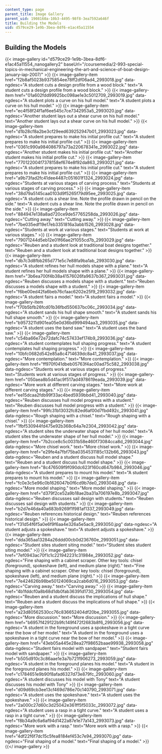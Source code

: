 ```yaml
---
content_type: page
parent_title: Image Gallery
parent_uid: 1908160a-10b3-4495-98f8-3ea7592a646f
title: Building the Models
uid: d579ce29-1e9b-3bea-8df6-e1ac45a11554
---
```


Building the Models
-------------------
{{< image-gallery id="d579ce29-1e9b-3bea-8df6-e1ac45a11554_nanogallery2" baseUrl="/coursemedia/2-993-special-topics-in-mechanical-engineering-the-art-and-science-of-boat-design-january-iap-2007/" >}}
{{< image-gallery-item href="f2b8af5023b9375854ee78ff2df06ad4_2993018.jpg" data-ngdesc="A student cuts a design profile from a wood block." text="A student cuts a design profile from a wood block." >}}
{{< image-gallery-item href="01a602fdd99925bc098ae1e3c5012709_2993019.jpg" data-ngdesc="A student plots a curve on his hull model." text="A student plots a curve on his hull model." >}}
{{< image-gallery-item href="ec4f58f24f1af6ee545c7ce7342953a5_2993020.jpg" data-ngdesc="Another student lays out a shear curve on his hull model." text="Another student lays out a shear curve on his hull model." >}}
{{< image-gallery-item href="d1b28cf8a2be3cf29eed639252947b01_2993023.jpg" data-ngdesc="A student prepares to make his initial profile cut." text="A student prepares to make his initial profile cut." >}}
{{< image-gallery-item href="0361c990a984086797a73a220678341e_2993022.jpg" data-ngdesc="Another student makes his initial profile cut." text="Another student makes his initial profile cut." >}}
{{< image-gallery-item href="770122004f7378158ef674e8f92da863_2993021.jpg" data-ngdesc="A student prepares to make his initial profile cut." text="A student prepares to make his initial profile cut." >}}
{{< image-gallery-item href="a9b73fad2fc41dee4487c051601f1324_2993024.jpg" data-ngdesc="Students at various stages of carving process." text="Students at various stages of carving process." >}}
{{< image-gallery-item href="38d79a5145caa0103d9f5265f79d95ee_2993025.jpg" data-ngdesc="A student cuts a shear line. Note the profile drawn in pencil on the side." text="A student cuts a shear line. Note the profile drawn in pencil on the side." >}}
{{< image-gallery-item href="884947e138a8ad720ce9de57765258da_2993026.jpg" data-ngdesc="Cutting away." text="Cutting away." >}}
{{< image-gallery-item href="7be035edf19e17eb3351816a3abb1526_2993028.jpg" data-ngdesc="Students at work at various stages." text="Students at work at various stages." >}}
{{< image-gallery-item href="79071244d5eb12e01f66ae2f1055cd7b_2993029.jpg" data-ngdesc="Reuben and a student look at traditional boat designs together." text="Reuben and a student look at traditional boat designs together." >}}
{{< image-gallery-item href="db7c3d8fbb265d771e5c7e88fa9ba1ab_2993030.jpg" data-ngdesc="A student refines her hull models shape with a plane." text="A student refines her hull models shape with a plane." >}}
{{< image-gallery-item href="3b6ea700f4b38a41576026fa9637b367_2993031.jpg" data-ngdesc="Reuben discusses a models shape with a student." text="Reuben discusses a models shape with a student." >}}
{{< image-gallery-item href="f6be00ed42fa6beb76cfaac6202e25f9_2993032.jpg" data-ngdesc="A student fairs a model." text="A student fairs a model." >}}
{{< image-gallery-item href="f70b5bfb26fcd01b36fbd550637bc06c_2993034.jpg" data-ngdesc="A student sands his hull shape smooth." text="A student sands his hull shape smooth." >}}
{{< image-gallery-item href="b9573211d901ea05e0d36bd999494aa3_2993035.jpg" data-ngdesc="A student uses the band saw." text="A student uses the band saw." >}}
{{< image-gallery-item href="c54ba66e72e72dafc74c57433ef174b9_2993036.jpg" data-ngdesc="A student contemplates hull shaping progress." text="A student contemplates hull shaping progress." >}}
{{< image-gallery-item href="10bfc0682d542e85a8c4714639dc8a41_2993037.jpg" data-ngdesc="More contemplation." text="More contemplation." >}}
{{< image-gallery-item href="ff970f041dbeb05763f4ac00ad75c582_2993038.jpg" data-ngdesc="Students work at various stages of progress." text="Students work at various stages of progress." >}}
{{< image-gallery-item href="050aea8b5d41ac9f517ad4978619eada_2993039.jpg" data-ngdesc="More work at different carving stages." text="More work at different carving stages." >}}
{{< image-gallery-item href="ee15dcaa2fdb99f33ac4bed5939bbd41_2993040.jpg" data-ngdesc="Reuben discusses hull model progress with a student." text="Reuben discusses hull model progress with a student." >}}
{{< image-gallery-item href="99fc31b13032fc82ed6af00d7fbd492c_2993041.jpg" data-ngdesc="Rough shaping with a chisel." text="Rough shaping with a chisel." >}}
{{< image-gallery-item href="1fbf530944fd475e92b368c64a7e2304_2993042.jpg" data-ngdesc="A student sites the underwater shape of her hull model." text="A student sites the underwater shape of her hull model." >}}
{{< image-gallery-item href="7b2cce8c5c0031b58e460f73084cca8d_2993044.jpg" data-ngdesc="More chisel work." text="More chisel work." >}}
{{< image-gallery-item href="e29fe4a7fbf75ba0354531185c132b66_2993043.jpg" data-ngdesc="Reuben and a student discuss hull model shape." text="Reuben and a student discuss hull model shape." >}}
{{< image-gallery-item href="8c476509f9f090dc623f160cd647b984_2993046.jpg" data-ngdesc="A student prepares to mount his model." text="A student prepares to mount his model." >}}
{{< image-gallery-item href="fc0e3c5e96c0b1626047b0f6cd9b7de0_2993048.jpg" data-ngdesc="More model shaping." text="More model shaping." >}}
{{< image-gallery-item href="d379f2ce52a9b18ae2ba31a706197e8b_2993047.jpg" data-ngdesc="Reuben discusses sail design with students." text="Reuben discusses sail design with students." >}}
{{< image-gallery-item href="b2d7e46da40a683b9269f1f981af1337_2993049.jpg" data-ngdesc="Reuben references historical design." text="Reuben references historical design." >}}
{{< image-gallery-item href="f31d54f6f5a0e6f9f6aa4e326a5e5ac9_2993050.jpg" data-ngdesc="A student adjusts a spokeshave." text="A student adjusts a spokeshave." >}}
{{< image-gallery-item href="dda365aa13284a26ddd00cb0d236760e_2993051.jpg" data-ngdesc="Student sites student siting model." text="Student sites student siting model." >}}
{{< image-gallery-item href="7ef0943ac70f1c1c221942231c31984e_2993052.jpg" data-ngdesc="Fine shaping with a cabinet scraper. Other key tools: chisel (foreground), spokeshave (left), and medium plane (right)." text="Fine shaping with a cabinet scraper. Other key tools: chisel (foreground), spokeshave (left), and medium plane (right)." >}}
{{< image-gallery-item href="7e424626b98be50124069ca2cab6d016_2993053.jpg" data-ngdesc="Carving away." text="Carving away." >}}
{{< image-gallery-item href="4b1fddcf0a8b68d1db0fab36391d1730_2993054.jpg" data-ngdesc="Reuben and a student discuss the implications of hull shape." text="Reuben and a student discuss the implications of hull shape." >}}
{{< image-gallery-item href="a23d80562530cc76c836652404df20be_2993055.jpg" data-ngdesc="More discussion." text="More discussion." >}}
{{< image-gallery-item href="b6957f429122b9fc149f472f2683b8f6_2993056.jpg" data-ngdesc="A student in the foreground uses a spokeshave in a tight curve near the bow of her model." text="A student in the foreground uses a spokeshave in a tight curve near the bow of her model." >}}
{{< image-gallery-item href="43eb05a445e28ea27f98652baae99938_2993058.jpg" data-ngdesc="Student fairs model with sandpaper." text="Student fairs model with sandpaper." >}}
{{< image-gallery-item href="b505d910c3c86aae1e3a7b721f906273_2993059.jpg" data-ngdesc="A student in the foreground planes his model." text="A student in the foreground planes his model." >}}
{{< image-gallery-item href="c1784651e9b90f8afad6327d73e879fc_2993060.jpg" data-ngdesc="A student discusses his model with Tony" text="A student discusses his model with Tony" >}}
{{< image-gallery-item href="d09d69cb3ee13cf469d786e70c140790_2993071.jpg" data-ngdesc="A student uses the spokeshave." text="A student uses the spokeshave." >}}
{{< image-gallery-item href="2a000c27d60c3d25042e361ff5f5033c_2993072.jpg" data-ngdesc="A student uses a rasp in a tight curve." text="A student uses a rasp in a tight curve." >}}
{{< image-gallery-item href="f8b34a9c6a6af94d1422a87e1e77a143_2993073.jpg" data-ngdesc="More work with a rasp." text="More work with a rasp." >}}
{{< image-gallery-item href="4df22f6f7dc15c5fea8184ef453c7e94_2993070.jpg" data-ngdesc="Final shaping of a model." text="Final shaping of a model." >}}
{{</ image-gallery >}}